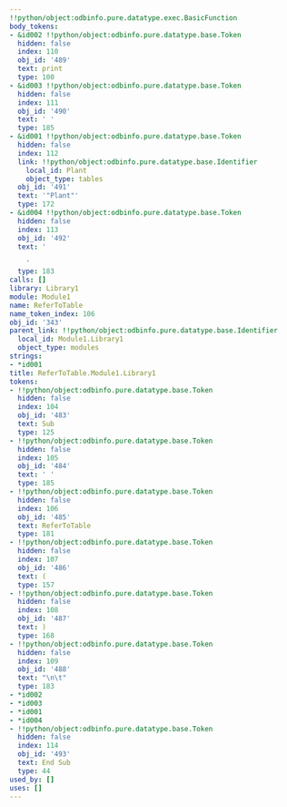 ```yaml
---
!!python/object:odbinfo.pure.datatype.exec.BasicFunction
body_tokens:
- &id002 !!python/object:odbinfo.pure.datatype.base.Token
  hidden: false
  index: 110
  obj_id: '489'
  text: print
  type: 100
- &id003 !!python/object:odbinfo.pure.datatype.base.Token
  hidden: false
  index: 111
  obj_id: '490'
  text: ' '
  type: 185
- &id001 !!python/object:odbinfo.pure.datatype.base.Token
  hidden: false
  index: 112
  link: !!python/object:odbinfo.pure.datatype.base.Identifier
    local_id: Plant
    object_type: tables
  obj_id: '491'
  text: '"Plant"'
  type: 172
- &id004 !!python/object:odbinfo.pure.datatype.base.Token
  hidden: false
  index: 113
  obj_id: '492'
  text: '

    '
  type: 183
calls: []
library: Library1
module: Module1
name: ReferToTable
name_token_index: 106
obj_id: '343'
parent_link: !!python/object:odbinfo.pure.datatype.base.Identifier
  local_id: Module1.Library1
  object_type: modules
strings:
- *id001
title: ReferToTable.Module1.Library1
tokens:
- !!python/object:odbinfo.pure.datatype.base.Token
  hidden: false
  index: 104
  obj_id: '483'
  text: Sub
  type: 125
- !!python/object:odbinfo.pure.datatype.base.Token
  hidden: false
  index: 105
  obj_id: '484'
  text: ' '
  type: 185
- !!python/object:odbinfo.pure.datatype.base.Token
  hidden: false
  index: 106
  obj_id: '485'
  text: ReferToTable
  type: 181
- !!python/object:odbinfo.pure.datatype.base.Token
  hidden: false
  index: 107
  obj_id: '486'
  text: (
  type: 157
- !!python/object:odbinfo.pure.datatype.base.Token
  hidden: false
  index: 108
  obj_id: '487'
  text: )
  type: 168
- !!python/object:odbinfo.pure.datatype.base.Token
  hidden: false
  index: 109
  obj_id: '488'
  text: "\n\t"
  type: 183
- *id002
- *id003
- *id001
- *id004
- !!python/object:odbinfo.pure.datatype.base.Token
  hidden: false
  index: 114
  obj_id: '493'
  text: End Sub
  type: 44
used_by: []
uses: []
---
```

